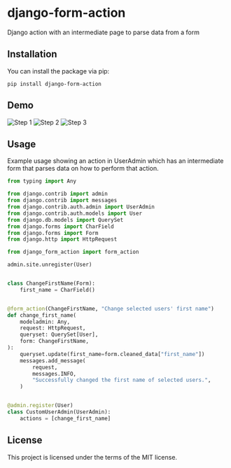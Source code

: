 # django-form-action

Django action with an intermediate page to parse data from a form

## Installation

You can install the package via pip:

```
pip install django-form-action
```

## Demo

![Step 1](docs/step1.png)
![Step 2](docs/step2.png)
![Step 3](docs/step3.png)

## Usage

Example usage showing an action in UserAdmin which has an intermediate form that parses data on how to perform that action.

```python
from typing import Any

from django.contrib import admin
from django.contrib import messages
from django.contrib.auth.admin import UserAdmin
from django.contrib.auth.models import User
from django.db.models import QuerySet
from django.forms import CharField
from django.forms import Form
from django.http import HttpRequest

from django_form_action import form_action

admin.site.unregister(User)


class ChangeFirstName(Form):
    first_name = CharField()


@form_action(ChangeFirstName, "Change selected users' first name")
def change_first_name(
    modeladmin: Any,
    request: HttpRequest,
    queryset: QuerySet[User],
    form: ChangeFirstName,
):
    queryset.update(first_name=form.cleaned_data["first_name"])
    messages.add_message(
        request,
        messages.INFO,
        "Successfully changed the first name of selected users.",
    )


@admin.register(User)
class CustomUserAdmin(UserAdmin):
    actions = [change_first_name]

```

## License

This project is licensed under the terms of the MIT license.
